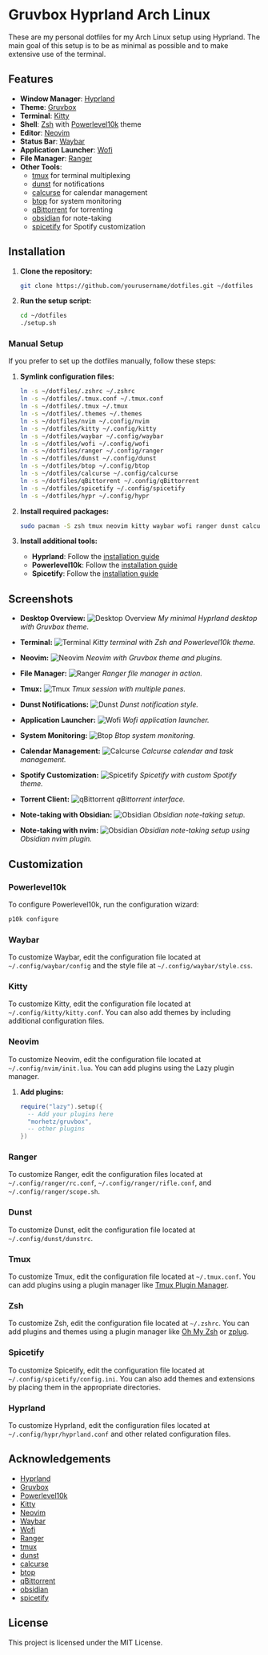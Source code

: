 # Gruvbox Hyprland Arch Linux

These are my personal dotfiles for my Arch Linux setup using Hyprland. The main goal of this setup is to be as minimal as possible and to make extensive use of the terminal.

## Features

- **Window Manager**: [Hyprland](https://github.com/hyprwm/Hyprland)
- **Theme**: [Gruvbox](https://github.com/morhetz/gruvbox)
- **Terminal**: [Kitty](https://sw.kovidgoyal.net/kitty/)
- **Shell**: [Zsh](https://www.zsh.org/) with [Powerlevel10k](https://github.com/romkatv/powerlevel10k) theme
- **Editor**: [Neovim](https://neovim.io/)
- **Status Bar**: [Waybar](https://github.com/Alexays/Waybar)
- **Application Launcher**: [Wofi](https://hg.sr.ht/~scoopta/wofi)
- **File Manager**: [Ranger](https://github.com/ranger/ranger)
- **Other Tools**: 
  - [tmux](https://github.com/tmux/tmux) for terminal multiplexing
  - [dunst](https://github.com/dunst-project/dunst) for notifications
  - [calcurse](https://github.com/lfos/calcurse) for calendar management
  - [btop](https://github.com/aristocratos/btop) for system monitoring
  - [qBittorrent](https://www.qbittorrent.org/) for torrenting
  - [obsidian](https://obsidian.md/) for note-taking
  - [spicetify](https://github.com/khanhas/spicetify-cli) for Spotify customization

## Installation

1. **Clone the repository:**
    ```sh
    git clone https://github.com/yourusername/dotfiles.git ~/dotfiles
    ```

2. **Run the setup script:**
    ```sh
    cd ~/dotfiles
    ./setup.sh
    ```

### Manual Setup

If you prefer to set up the dotfiles manually, follow these steps:

1. **Symlink configuration files:**
    ```sh
    ln -s ~/dotfiles/.zshrc ~/.zshrc
    ln -s ~/dotfiles/.tmux.conf ~/.tmux.conf
    ln -s ~/dotfiles/.tmux ~/.tmux
    ln -s ~/dotfiles/.themes ~/.themes
    ln -s ~/dotfiles/nvim ~/.config/nvim
    ln -s ~/dotfiles/kitty ~/.config/kitty
    ln -s ~/dotfiles/waybar ~/.config/waybar
    ln -s ~/dotfiles/wofi ~/.config/wofi
    ln -s ~/dotfiles/ranger ~/.config/ranger
    ln -s ~/dotfiles/dunst ~/.config/dunst
    ln -s ~/dotfiles/btop ~/.config/btop
    ln -s ~/dotfiles/calcurse ~/.config/calcurse
    ln -s ~/dotfiles/qBittorrent ~/.config/qBittorrent
    ln -s ~/dotfiles/spicetify ~/.config/spicetify
    ln -s ~/dotfiles/hypr ~/.config/hypr
    ```

2. **Install required packages:**
    ```sh
    sudo pacman -S zsh tmux neovim kitty waybar wofi ranger dunst calcurse btop qbittorrent
    ```

3. **Install additional tools:**
    - **Hyprland**: Follow the [installation guide](https://wiki.hyprland.org/Getting-Started/Installation/)
    - **Powerlevel10k**: Follow the [installation guide](https://github.com/romkatv/powerlevel10k#installation)
    - **Spicetify**: Follow the [installation guide](https://github.com/khanhas/spicetify-cli#installation)

## Screenshots

- **Desktop Overview:**
  ![Desktop Overview](screenshots/desktop_overview.png)
  *My minimal Hyprland desktop with Gruvbox theme.*

- **Terminal:**
  ![Terminal](screenshots/terminal.png)
  *Kitty terminal with Zsh and Powerlevel10k theme.*

- **Neovim:**
  ![Neovim](screenshots/neovim.png)
  *Neovim with Gruvbox theme and plugins.*

- **File Manager:**
  ![Ranger](screenshots/ranger.png)
  *Ranger file manager in action.*

- **Tmux:**
  ![Tmux](screenshots/tmux.png)
  *Tmux session with multiple panes.*

- **Dunst Notifications:**
  ![Dunst](screenshots/dunst.png)
  *Dunst notification style.*

- **Application Launcher:**
  ![Wofi](screenshots/wofi.png)
  *Wofi application launcher.*

- **System Monitoring:**
  ![Btop](screenshots/btop.png)
  *Btop system monitoring.*

- **Calendar Management:**
  ![Calcurse](screenshots/calcurse.png)
  *Calcurse calendar and task management.*

- **Spotify Customization:**
  ![Spicetify](screenshots/spicetify.png)
  *Spicetify with custom Spotify theme.*

- **Torrent Client:**
  ![qBittorrent](screenshots/qbittorrent.png)
  *qBittorrent interface.*

- **Note-taking with Obsidian:**
  ![Obsidian](screenshots/obsidian.png)
  *Obsidian note-taking setup.*

- **Note-taking with nvim:**
  ![Obsidian](screenshots/obsidian_nvim.png)
  *Obsidian note-taking setup using Obsidian nvim plugin.*

## Customization

### Powerlevel10k

To configure Powerlevel10k, run the configuration wizard:
```sh
p10k configure
```

### Waybar

To customize Waybar, edit the configuration file located at `~/.config/waybar/config` and the style file at `~/.config/waybar/style.css`.

### Kitty

To customize Kitty, edit the configuration file located at `~/.config/kitty/kitty.conf`. You can also add themes by including additional configuration files.

### Neovim

To customize Neovim, edit the configuration file located at `~/.config/nvim/init.lua`. You can add plugins using the Lazy plugin manager.

1. **Add plugins:**
    ```lua
    require("lazy").setup({
      -- Add your plugins here
      "morhetz/gruvbox",
      -- other plugins
    })
    ```
### Ranger

To customize Ranger, edit the configuration files located at `~/.config/ranger/rc.conf`, `~/.config/ranger/rifle.conf`, and `~/.config/ranger/scope.sh`.

### Dunst

To customize Dunst, edit the configuration file located at `~/.config/dunst/dunstrc`.

### Tmux

To customize Tmux, edit the configuration file located at `~/.tmux.conf`. You can add plugins using a plugin manager like [Tmux Plugin Manager](https://github.com/tmux-plugins/tpm).

### Zsh

To customize Zsh, edit the configuration file located at `~/.zshrc`. You can add plugins and themes using a plugin manager like [Oh My Zsh](https://ohmyz.sh/) or [zplug](https://github.com/zplug/zplug).

### Spicetify

To customize Spicetify, edit the configuration file located at `~/.config/spicetify/config.ini`. You can also add themes and extensions by placing them in the appropriate directories.

### Hyprland

To customize Hyprland, edit the configuration files located at `~/.config/hypr/hyprland.conf` and other related configuration files.

## Acknowledgements

- [Hyprland](https://github.com/hyprwm/Hyprland)
- [Gruvbox](https://github.com/morhetz/gruvbox)
- [Powerlevel10k](https://github.com/romkatv/powerlevel10k)
- [Kitty](https://sw.kovidgoyal.net/kitty/)
- [Neovim](https://neovim.io/)
- [Waybar](https://github.com/Alexays/Waybar)
- [Wofi](https://hg.sr.ht/~scoopta/wofi)
- [Ranger](https://github.com/ranger/ranger)
- [tmux](https://github.com/tmux/tmux)
- [dunst](https://github.com/dunst-project/dunst)
- [calcurse](https://github.com/lfos/calcurse)
- [btop](https://github.com/aristocratos/btop)
- [qBittorrent](https://www.qbittorrent.org/)
- [obsidian](https://obsidian.md/)
- [spicetify](https://github.com/khanhas/spicetify-cli)

## License

This project is licensed under the MIT License.
